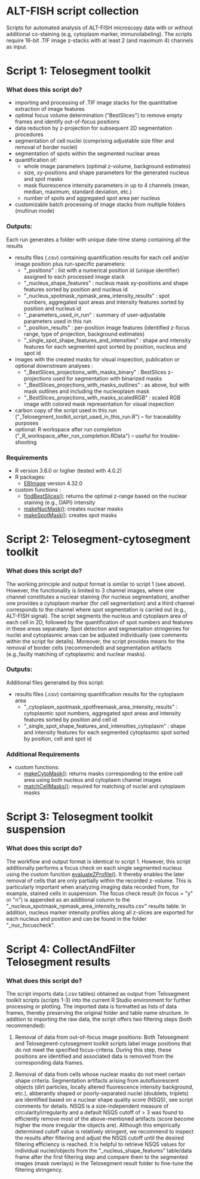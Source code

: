 # ALT-FISH script collection
Scripts for automated analysis of ALT-FISH microscopy data with or without additional co-staining (e.g, cytoplasm marker, immunolabeling).
The scripts require 16-bit .TIF image z-stacks with at least 2 (and maximum 4) channels as input.

# Script 1: Telosegment toolkit
### What does this script do?
* importing and processing of .TIF image stacks for the quantitative extraction of image features
* optimal focus volume determination ("BestSlices") to remove empty frames and identify out-of-focus positions 
* data reduction by z-projection for subsequent 2D segmentation procedures
* segmentation of cell nuclei (comprising adjustable size filter and removal of border nuclei)
* segmentation of spots within the segmented nuclear areas
* quantification of:
  * whole image parameters (optimal z-volume, background estimates) 
  * size, xy-positions and shape parameters for the generated nucleus and spot masks
  * mask fluorescence intensity parameters in up to 4 channels (mean, median, maximum, standard deviation, etc.)
  * number of spots and aggregated spot area per nucleus
* customizable batch processing of image stacks from multiple folders (multirun mode)

### Outputs:
Each run generates a folder with unique date-time stamp containing all the results
* results files (.csv) containing quantification results for each cell and/or image position plus run-specific parameters:
    - "_positions" : list with a numerical position id (unique identifier) assigned to each processed image stack 
    - "_nucleus_shape_features" : nucleus mask xy-positions and shape features sorted by position and nucleus id 
    - "_nucleus_spotmask_npmask_area_intensity_results" : spot numbers, aggregated spot areas and intensity features sorted by position and nucleus id 
    - "_parameters_used_in_run" : summary of user-adjustable parameters used in this run
    - "_position_results" : per-position image features (identified z-focus range, type of projection, background estimates)
    - "_single_spot_shape_features_and_intensities" : shape and intensity features for each segmented spot sorted by position, nucleus and spot id
* images with the created masks for visual inspection, publication or optional downstream analyses :
    - "_BestSlices_projections_with_masks_binary" : BestSlices z-projections used for segmentation with binarized masks
    - "_BestSlices_projections_with_masks_outlines" : as above, but with mask outlines and including the nucleoplasm mask
    - "_BestSlices_projections_with_masks_scaledRGB" : scaled RGB image with colored mask representation for visual inspection
* carbon copy of the script used in this run ("_Telosegment_toolkit_script_used_in_this_run.R") – for traceability purposes
* optional: R workspace after run completion ("_R_workspace_after_run_completion.RData") – useful for trouble-shooting

### Requirements
* R version 3.6.0 or higher (tested with 4.0.2)
* R packages:
  * [EBImage](https://bioconductor.org/packages/release/bioc/html/EBImage.html) version 4.32.0
* custom functions :
  - [findBestSlices()](functions/findBestSlices_v2.R): returns the optimal z-range based on the nuclear staining (e.g., DAPI) intensity 
  - [makeNucMask()](functions/makeNucMask_v1.R): creates nuclear masks 
  - [makeSpotMask()](functions/makeSpotMask_v1.R): creates spot masks 


# Script 2: Telosegment-cytosegment toolkit
### What does this script do?
The working principle and output format is similar to script 1 (see above). However, the functionality is limited to 3 channel images, where one channel constitutes a nuclear staining (for nucleus segmentation), another one provides a cytoplasm marker (for cell segmentation) and a third channel corresponds to the channel where spot segmentation is carried out (e.g., ALT-FISH signal). The script segments the nucleus and cytoplasm area of each cell in 2D, followed by the quantification of spot numbers and features in these areas separately. Spot detection and segmentation stringenies for nuclei and cytoplasmic areas can be adjusted individually (see comments within the script for details). Moreover, the script provides means for the removal of border cells (recommended) and segmentation artifacts (e.g.,faulty matching of cytoplasmic and nuclear masks).

### Outputs:
Additional files generated by this script:
* results files (.csv) containing quantification results for the cytoplasm area
    - "_cytoplasm_spotmask_spotfreemask_area_intensity_results" : cytoplasmic spot numbers, aggregated spot areas and intensity features sorted by position and    cell id
    - "_single_spot_shape_features_and_intensities_cytoplasm" : shape and intensity features for each segmented cytoplasmic spot sorted by position, cell and spot id

### Additional Requirements
* custom functions:
  - [makeCytoMask()](functions/makeCytoMask_v1.R): returns masks corresponding to the entire cell area using both nucleus and cytoplasm channel images
  - [matchCellMasks()](functions/matchCellMasks_v5.R): required for matching of nuclei and cytoplasm masks


# Script 3: Telosegment toolkit suspension
### What does this script do?
The workflow and output format is identical to script 1. However, this script additionally performs a focus check on each single segmented nucleus using the custom function [evaluateZProfile()](https://github.com/RippeLab/ALT-FISH/blob/9d16cdfd3a6395d131813e390dbc52cf79edf2eb/functions/evaluateZProfile_v1.R). It thereby enables the later removal of cells that are only partially within the recorded z-volume. This is particularly important when analyzing imaging data recorded from, for example, stained cells in suspension. The focus check result (in focus = "y" or "n") is appended as an additional column to the "_nucleus_spotmask_npmask_area_intensity_results.csv" results table. In addition, nucleus marker intensity profiles along all z-slices are exported for each nucleus and position and can be found in the folder "_nuc_focuscheck".

# Script 4: CollectAndFilter Telosegment results
### What does this script do?
The script imports data (.csv tables) obtained as output from Telosegment toolkit scripts (scripts 1-3) into the current R Studio environment for further processing or plotting. The imported data is formatted as lists of data frames, thereby preserving the original folder and table name structure. In addition to importing the raw data, the script offers two filtering steps (both recommended):

1) Removal of data from out-of-focus image positions: Both Telosegment and Telosegment-cytosegment toolkit scripts label image positions that do not meet the specified focus-criteria. During this step, these positions are identified and associated data is removed from the corresponding data frames. 

2) Removal of data from cells whose nuclear masks do not meet certain shape criteria. Segmentation artifacts arising from autofluorescent objects (dirt particles, locally altered fluorescence intensity background, etc.), abberantly shaped or poorly-separated nuclei (doublets, triplets) are identified based on a nuclear shape quality score (NSQS), see script comments for details. NSQS is a size-independent measure of circularity/irregularity and a default NSQS cutoff of > 3 was found to efficiently remove most of the above-mentioned artifacts (score become higher the more irregular the objects are). Although this empirically determined cutoff value is relatively stringent, we recommend to inspect the results after filtering and adjust the NSQS cutoff until the desired filtering efficiency is reached. It is helpful to retrieve NSQS values for individual nuclei/objects from the "_nucleus_shape_features" table/data frame after the first filtering step and compare them to the segmented images (mask overlays) in the Telosegment result folder to fine-tune the filtering stringency.
